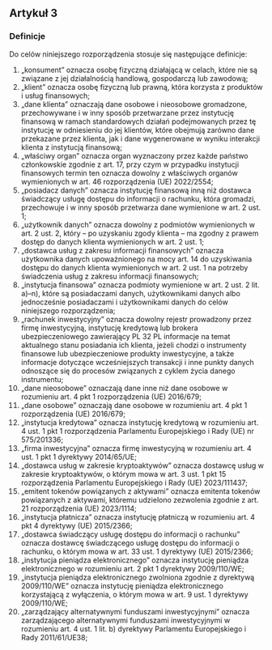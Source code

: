 ## Artykuł 3
### Definicje
Do celów niniejszego rozporządzenia stosuje się następujące definicje:
1) „konsument” oznacza osobę fizyczną działającą w celach, które nie są związane z jej działalnością handlową, gospodarczą lub zawodową;
2) „klient” oznacza osobę fizyczną lub prawną, która korzysta z produktów i usług finansowych;
3) „dane klienta” oznaczają dane osobowe i nieosobowe gromadzone, przechowywane i w inny sposób przetwarzane przez instytucję finansową w ramach standardowych działań podejmowanych przez tę instytucję w odniesieniu do jej klientów, które obejmują zarówno dane przekazane przez klienta, jak i dane wygenerowane w wyniku interakcji klienta z instytucją finansową;
4) „właściwy organ” oznacza organ wyznaczony przez każde państwo członkowskie zgodnie z art. 17, przy czym w przypadku instytucji finansowych termin ten oznacza dowolny z właściwych organów wymienionych w art. 46 rozporządzenia (UE)
2022/2554;
5) „posiadacz danych” oznacza instytucję finansową inną niż dostawca świadczący usługę dostępu do informacji o rachunku, która gromadzi, przechowuje i w inny sposób przetwarza dane wymienione w art. 2 ust. 1;
6) „użytkownik danych” oznacza dowolny z podmiotów wymienionych w art. 2 ust. 2, który – po uzyskaniu zgody klienta – ma zgodny z prawem dostęp do danych klienta wymienionych w art. 2 ust. 1;
7) „dostawca usług z zakresu informacji finansowych” oznacza użytkownika danych upoważnionego na mocy art. 14 do uzyskiwania dostępu do danych klienta wymienionych w art. 2 ust. 1 na potrzeby świadczenia usług z zakresu informacji finansowych;
8) „instytucja finansowa” oznacza podmioty wymienione w art. 2 ust. 2 lit. a)–n), które są posiadaczami danych, użytkownikami danych albo jednocześnie posiadaczami i użytkownikami danych do celów niniejszego rozporządzenia;
9) „rachunek inwestycyjny” oznacza dowolny rejestr prowadzony przez firmę inwestycyjną, instytucję kredytową lub brokera ubezpieczeniowego zawierający PL 32 PL informacje na temat aktualnego stanu posiadania ich klienta, jeżeli chodzi o instrumenty finansowe lub ubezpieczeniowe produkty inwestycyjne, a także informacje dotyczące wcześniejszych transakcji i inne punkty danych odnoszące się do procesów związanych z cyklem życia danego instrumentu;
10) „dane nieosobowe” oznaczają dane inne niż dane osobowe w rozumieniu art. 4 pkt 1 rozporządzenia (UE) 2016/679;
11) „dane osobowe” oznaczają dane osobowe w rozumieniu art. 4 pkt 1 rozporządzenia (UE) 2016/679;
12) „instytucja kredytowa” oznacza instytucję kredytową w rozumieniu art. 4 ust. 1 pkt 1 rozporządzenia Parlamentu Europejskiego i Rady (UE) nr 575/201336;
13) „firma inwestycyjna” oznacza firmę inwestycyjną w rozumieniu art. 4 ust. 1 pkt 1 dyrektywy 2014/65/UE;
14) „dostawca usług w zakresie kryptoaktywów” oznacza dostawcę usług w zakresie kryptoaktywów, o którym mowa w art. 3 ust. 1 pkt 15 rozporządzenia Parlamentu Europejskiego i Rady (UE) 2023/111437;
15) „emitent tokenów powiązanych z aktywami” oznacza emitenta tokenów powiązanych z aktywami, któremu udzielono zezwolenia zgodnie z art. 21 rozporządzenia (UE) 2023/1114;
16) „instytucja płatnicza” oznacza instytucję płatniczą w rozumieniu art. 4 pkt 4 dyrektywy (UE) 2015/2366;
17) „dostawca świadczący usługę dostępu do informacji o rachunku” oznacza dostawcę świadczącego usługę dostępu do informacji o rachunku, o którym mowa w art. 33 ust. 1 dyrektywy (UE) 2015/2366;
18) „instytucja pieniądza elektronicznego” oznacza instytucję pieniądza elektronicznego w rozumieniu art. 2 pkt 1 dyrektywy 2009/110/WE;
19) „instytucja pieniądza elektronicznego zwolniona zgodnie z dyrektywą 2009/110/WE” oznacza instytucję pieniądza elektronicznego korzystającą z wyłączenia, o którym mowa w art. 9 ust. 1 dyrektywy 2009/110/WE;
20) „zarządzający alternatywnymi funduszami inwestycyjnymi” oznacza zarządzającego alternatywnymi funduszami inwestycyjnymi w rozumieniu art. 4 ust. 1 lit. b) dyrektywy Parlamentu Europejskiego i Rady 2011/61/UE38;